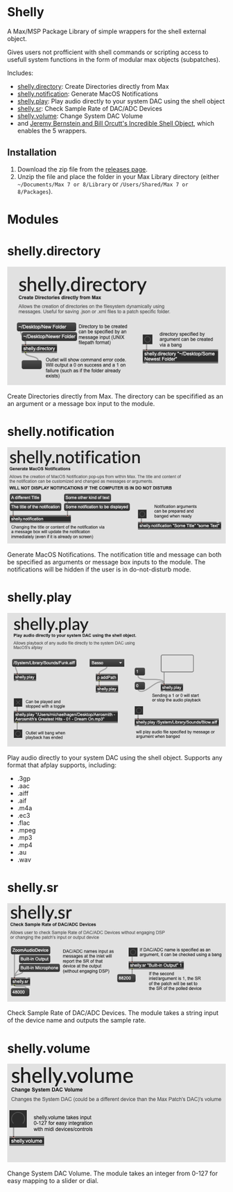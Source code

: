 # Shelly
A Max/MSP Package Library of simple wrappers for the shell external object.

Gives users not profficient with shell commands or scripting access to usefull system functions in the form of modular max objects (subpatches).

Includes:
- [shelly.directory](#shellydirectory): Create Directories directly from Max
- [shelly.notification](#shellynotification): Generate MacOS Notifications
- [shelly.play](#shellyplay): Play audio directly to your system DAC using the shell object
- [shelly.sr](#shellysr): Check Sample Rate of DAC/ADC Devices
- [shelly.volume](#shellyvolume): Change System DAC Volume
- and [Jeremy Bernstein and Bill Orcutt's Incredible Shell Object](https://github.com/jeremybernstein/shell), which enables the 5 wrappers.

## Installation
1. Download the zip file from the [releases page](https://github.com/michaelphagen/Shelly/releases).
2. Unzip the file and place the folder in your Max Library directory (either `~/Documents/Max 7 or 8/Library` or `/Users/Shared/Max 7 or 8/Packages`).


# Modules
# shelly.directory
![shelly.directory](./docs/shelly.directory.png)

 Create Directories directly from Max. The directory can be specifified as an an argument or a message box input to the module.
# shelly.notification

![shelly.notification](./docs/shelly.notification.png)

Generate MacOS Notifications. The notification title and message can both be specified as arguments or message box inputs to the module. The notifications will be hidden if the user is in do-not-disturb mode.
# shelly.play
![shelly.play](./docs/shelly.play.png)

Play audio directly to your system DAC using the shell object. Supports any format that afplay supports, including:
- .3gp
- .aac
- .aiff
- .aif
- .m4a
- .ec3
- .flac
- .mpeg
- .mp3
- .mp4
- .au
- .wav
# shelly.sr
![shelly.sr](./docs/shelly.sr.png)

Check Sample Rate of DAC/ADC Devices. The module takes a string input of the device name and outputs the sample rate.
# shelly.volume
![shelly.volume](./docs/shelly.volume.png)

Change System DAC Volume. The module takes an integer from 0-127 for easy mapping to a slider or dial.